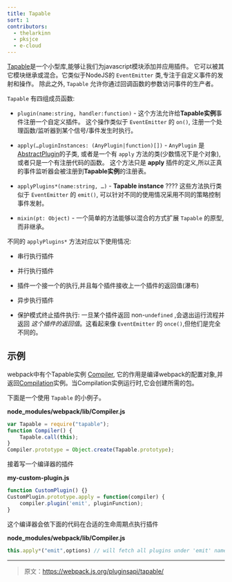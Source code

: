 ```yaml
---
title: Tapable
sort: 1
contributors: 
  - thelarkinn
  - pksjce
  - e-cloud
---
```


[Tapable](https://github.com/webpack/tapable)是一个小型库,能够让我们为javascript模块添加并应用插件。
它可以被其它模块继承或混合。它类似于NodeJS的 `EventEmitter` 类,专注于自定义事件的发射和操作。
除此之外, `Tapable` 允许你通过回调函数的参数访问事件的生产者。

`Tapable` 有四组成员函数:

* `plugin(name:string, handler:function)` - 这个方法允许给**Tapable实例**事件注册一个自定义插件。
这个操作类似于 `EventEmitter` 的 `on()`, 注册一个处理函数/监听器到某个信号/事件发生时执行。

* `apply(…pluginInstances: (AnyPlugin|function)[])` - `AnyPlugin` 是[AbstractPlugin](https://github.com/webpack/webpack/blob/master/lib/AbstractPlugin.js)的子类, 或者是一个有 `apply` 方法的类(少数情况下是个对象),或者只是一个有注册代码的函数。
这个方法只是 **apply** 插件的定义,所以正真的事件监听器会被注册到**Tapable实例**的注册表。

* `applyPlugins*(name:string, …)` - **Tapable instance** ????
这些方法执行类似于 `EventEmitter` 的 `emit()`, 可以针对不同的使用情况采用不同的策略控制事件发射。

* `mixin(pt: Object)` - 一个简单的方法能够以混合的方式扩展 `Tapable` 的原型,而非继承。

不同的 `applyPlugins*` 方法对应以下使用情况:

* 串行执行插件

* 并行执行插件

* 插件一个接一个的执行,并且每个插件接收上一个插件的返回值(瀑布)

* 异步执行插件

* 保护模式终止插件执行: 一旦某个插件返回 non-`undefined` ,会退出运行流程并返回 *这个插件的返回值*。这看起来像 `EventEmitter` 的 `once()`,但他们是完全不同的。

## 示例
webpack中有个Tapable实例 [Compiler](./compiler), 它的作用是编译webpack的配置对象,并返回[Compilation](./compilation)实例。当Compilation实例运行时,它会创建所需的包。

下面是一个使用 `Tapable` 的小例子。

**node_modules/webpack/lib/Compiler.js**

```javascript
var Tapable = require("tapable");
function Compiler() {
	Tapable.call(this);
}
Compiler.prototype = Object.create(Tapable.prototype);
```

接着写一个编译器的插件

**my-custom-plugin.js**

```javascript
function CustomPlugin() {}
CustomPlugin.prototype.apply = function(compiler) {
    compiler.plugin('emit', pluginFunction);    
}
```

这个编译器会依下面的代码在合适的生命周期点执行插件

**node_modules/webpack/lib/Compiler.js**

```javascript
this.apply*("emit",options) // will fetch all plugins under 'emit' name and run them.
```

***

> 原文：https://webpack.js.org/pluginsapi/tapable/
